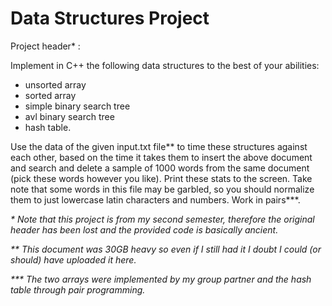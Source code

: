 # Data Structures Project

Project header\* :

Implement in C++ the following data structures to the best of your abilities:
* unsorted array
* sorted array
* simple binary search tree
* avl binary search tree
* hash table.

Use the data of the given input.txt file\*\* to time these structures against each other,
based on the time it takes them to insert the above document and search and delete a sample of 1000 words from the
same document (pick these words however you like). Print these stats to the screen.
Take note that some words in this file may be garbled, so you should normalize them to just
lowercase latin characters and numbers. Work in pairs\*\*\*.

*\* Note that this project is from my second semester, therefore the original header has been lost and
the provided code is basically ancient.*

*\*\* This document was 30GB heavy so even if I still had it I doubt I could (or should) have uploaded it here.*

*\*\*\* The two arrays were implemented by my group partner and the hash table through pair programming.*
